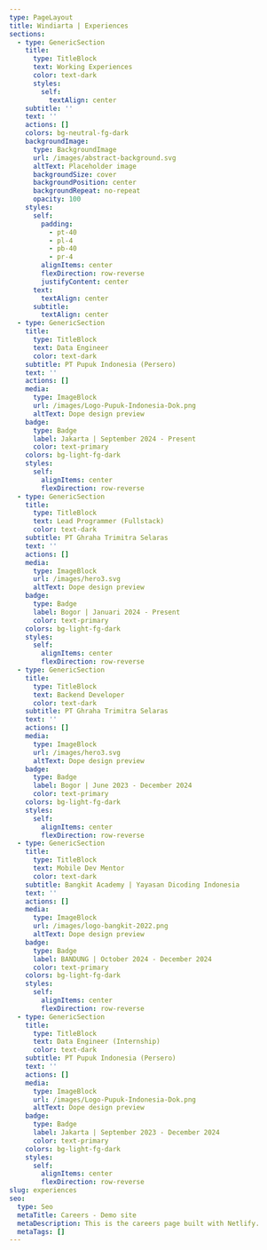 ```yaml
---
type: PageLayout
title: Windiarta | Experiences
sections:
  - type: GenericSection
    title:
      type: TitleBlock
      text: Working Experiences
      color: text-dark
      styles:
        self:
          textAlign: center
    subtitle: ''
    text: ''
    actions: []
    colors: bg-neutral-fg-dark
    backgroundImage:
      type: BackgroundImage
      url: /images/abstract-background.svg
      altText: Placeholder image
      backgroundSize: cover
      backgroundPosition: center
      backgroundRepeat: no-repeat
      opacity: 100
    styles:
      self:
        padding:
          - pt-40
          - pl-4
          - pb-40
          - pr-4
        alignItems: center
        flexDirection: row-reverse
        justifyContent: center
      text:
        textAlign: center
      subtitle:
        textAlign: center
  - type: GenericSection
    title:
      type: TitleBlock
      text: Data Engineer
      color: text-dark
    subtitle: PT Pupuk Indonesia (Persero)
    text: ''
    actions: []
    media:
      type: ImageBlock
      url: /images/Logo-Pupuk-Indonesia-Dok.png
      altText: Dope design preview
    badge:
      type: Badge
      label: Jakarta | September 2024 - Present
      color: text-primary
    colors: bg-light-fg-dark
    styles:
      self:
        alignItems: center
        flexDirection: row-reverse
  - type: GenericSection
    title:
      type: TitleBlock
      text: Lead Programmer (Fullstack)
      color: text-dark
    subtitle: PT Ghraha Trimitra Selaras
    text: ''
    actions: []
    media:
      type: ImageBlock
      url: /images/hero3.svg
      altText: Dope design preview
    badge:
      type: Badge
      label: Bogor | Januari 2024 - Present
      color: text-primary
    colors: bg-light-fg-dark
    styles:
      self:
        alignItems: center
        flexDirection: row-reverse
  - type: GenericSection
    title:
      type: TitleBlock
      text: Backend Developer
      color: text-dark
    subtitle: PT Ghraha Trimitra Selaras
    text: ''
    actions: []
    media:
      type: ImageBlock
      url: /images/hero3.svg
      altText: Dope design preview
    badge:
      type: Badge
      label: Bogor | June 2023 - December 2024
      color: text-primary
    colors: bg-light-fg-dark
    styles:
      self:
        alignItems: center
        flexDirection: row-reverse
  - type: GenericSection
    title:
      type: TitleBlock
      text: Mobile Dev Mentor
      color: text-dark
    subtitle: Bangkit Academy | Yayasan Dicoding Indonesia
    text: ''
    actions: []
    media:
      type: ImageBlock
      url: /images/logo-bangkit-2022.png
      altText: Dope design preview
    badge:
      type: Badge
      label: BANDUNG | October 2024 - December 2024
      color: text-primary
    colors: bg-light-fg-dark
    styles:
      self:
        alignItems: center
        flexDirection: row-reverse
  - type: GenericSection
    title:
      type: TitleBlock
      text: Data Engineer (Internship)
      color: text-dark
    subtitle: PT Pupuk Indonesia (Persero)
    text: ''
    actions: []
    media:
      type: ImageBlock
      url: /images/Logo-Pupuk-Indonesia-Dok.png
      altText: Dope design preview
    badge:
      type: Badge
      label: Jakarta | September 2023 - December 2024
      color: text-primary
    colors: bg-light-fg-dark
    styles:
      self:
        alignItems: center
        flexDirection: row-reverse
slug: experiences
seo:
  type: Seo
  metaTitle: Careers - Demo site
  metaDescription: This is the careers page built with Netlify.
  metaTags: []
---
```


